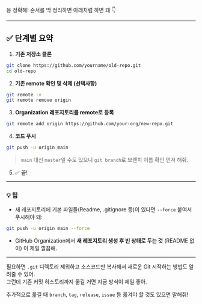 응 정확해! 순서를 딱 정리하면 아래처럼 하면 돼 👇

---

## ✅ 단계별 요약

1. **기존 저장소 클론**
    

```bash
git clone https://github.com/yourname/old-repo.git
cd old-repo
```

2. **기존 remote 확인 및 삭제 (선택사항)**
    

```bash
git remote -v
git remote remove origin
```

3. **Organization 레포지토리를 remote로 등록**
    

```bash
git remote add origin https://github.com/your-org/new-repo.git
```

4. **코드 푸시**
    

```bash
git push -u origin main
```


> `main` 대신 `master`일 수도 있으니 `git branch`로 브랜치 이름 확인 먼저 해줘.

5. ✅ 끝!
    

---

### 💡 팁

- 새 레포지토리에 기본 파일들(Readme, .gitignore 등)이 있다면 `--force` 붙여서 푸시해야 돼:
    

```bash
git push -u origin main --force
```

- GitHub Organization에서 **새 레포지토리 생성 후 빈 상태로 두는 것** (README 없이) 이 제일 깔끔해.
    

---

필요하면 `.git` 디렉토리 제외하고 소스코드만 복사해서 새로운 Git 시작하는 방법도 알려줄 수 있어.  
그런데 기존 커밋 히스토리까지 옮길 거면 지금 방식이 제일 좋아.

추가적으로 옮길 때 `branch`, `tag`, `release`, `issue` 등 옮겨야 할 것도 있으면 말해줘!
